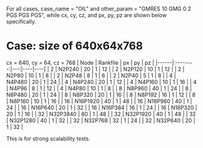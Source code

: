 For all cases, case_name = "OIL" and other_param = "GMRES 10 GMG 0 2 PGS PGS PGS", while cx, cy, cz, and px, py, pz are shown below specifically.

# Case: size of 640x64x768

cx = 640, cy = 64, cz = 768
| Node | Rankfile | px | py | pz |
|------|:--------:|---:|----|----|
| 2    |  N2P240  | 20 | 1  | 12 |
| 2    |  N2P120  | 10 | 1  | 12 |
| 2    |  N2P80   | 10 | 1  |  8 |
| 2    |  N2P48   |  8 | 1  |  6 |
| 2    |  N2P40   |  5 | 1  |  8 |
| 4    |  N4P480  | 20 |  1	| 24 |
| 4    |  N4P240  | 20 |  1 | 12 |
| 4    |  N4P160  | 10 |  1 | 16 |
| 4    |  N4P96   |  8 |  1 | 12 |
| 4    |  N4P80   | 10 |  1 |  8 |
| 8    |  N8P960  | 40 |  1 | 24 |
| 8    |  N8P480  | 20 |  1 | 24 |
| 8    |  N8P320  | 20 |  1 | 16 |
| 8    |  N8P192  | 16 |  1 | 12 |
| 8    |  N8P160  | 10 |  1 | 16 |
| 16   | N16P1920 | 40 |  1 | 48 |
| 16   | N16P960  | 40 |  1 | 24 |
| 16   | N16P640  | 20 |  1 | 32 |
| 16   | N16P384  | 16 |  1 | 24 |
| 16   | N16P320  | 20 |  1 | 16 |
| 32   | N32P3840 | 80 |  1 | 48 |
| 32   | N32P1920 | 40 |  1 | 48 |
| 32   | N32P1280 | 40 |  1 | 32 |
| 32   | N32P768  | 32 |  1 | 24 |
| 32   | N32P640  | 20 |  1 | 32 |

This is for strong scalability tests.
